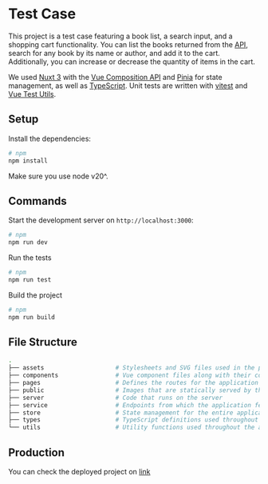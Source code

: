# Test Case
This project is a test case featuring a book list, a search input, and a shopping cart functionality. You can list the books returned from the [API](https://dev-test.360y.co/books), search for any book by its name or author, and add it to the cart. Additionally, you can increase or decrease the quantity of items in the cart.

We used [Nuxt 3](https://nuxt.com/docs/getting-started/introduction) with the [Vue Composition API](https://vuejs.org/guide/introduction.html) and [Pinia](https://pinia.vuejs.org/introduction.html) for state management, as well as [TypeScript](https://www.typescriptlang.org/docs/). Unit tests are written with [vitest](https://vitest.dev/guide/) and [Vue Test Utils](https://test-utils.vuejs.org/guide/).

## Setup

Install the dependencies:

```bash
# npm
npm install
```

Make sure you use node v20^.

## Commands

Start the development server on `http://localhost:3000`:

```bash
# npm
npm run dev
```

Run the tests
```bash
# npm
npm run test
```

Build the project
```bash
# npm
npm run build
```

## File Structure
```bash
.
├── assets                    # Stylesheets and SVG files used in the project
├── components                # Vue component files along with their corresponding test files.
├── pages                     # Defines the routes for the application
├── public                    # Images that are statically served by the application
├── server                    # Code that runs on the server
├── service                   # Endpoints from which the application fetches data
├── store                     # State management for the entire application
├── types                     # TypeScript definitions used throughout the application
└── utils                     # Utility functions used throughout the application
```

## Production
 You can check the deployed project on [link](https://yl360-test-case.vercel.app/)
